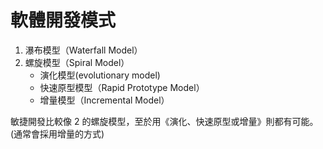 # 軟體開發模式

1. 瀑布模型（Waterfall Model）
2. 螺旋模型（Spiral Model）
    * 演化模型(evolutionary model)
    * 快速原型模型（Rapid Prototype Model）
    * 增量模型（Incremental Model）

敏捷開發比較像 2 的螺旋模型，至於用《演化、快速原型或增量》則都有可能。(通常會採用增量的方式)

